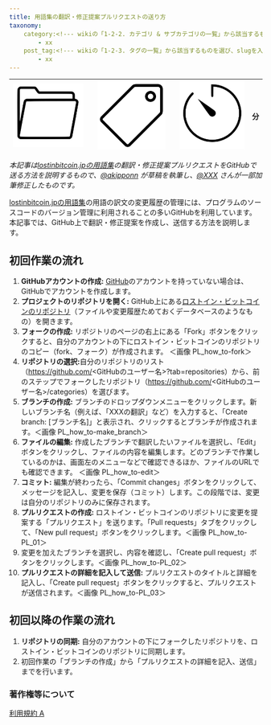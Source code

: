 ```yaml
---
title: 用語集の翻訳・修正提案プルリクエストの送り方
taxonomy:
    category:<!--- wikiの「1-2-2. カテゴリ & サブカテゴリの一覧」から該当するものを選び、slugを入力（複数選択可） --->
        - xx
    post_tag:<!--- wikiの「1-2-3. タグの一覧」から該当するものを選び、slugを入力（複数選択可） --->
        - xx
---
```


|  ![Category](/_images/category.png)  | <!--- 選択したカテゴリslugに対応する名称を入力 ---> |  ![Tag](/_images/tag.png)  | <!--- 選択したタグslugに対応する名称を入力 ---> | ![Time](/_images/timer.png)  | <!--- コンテンツ消費にかかる時間を入力（記事は700文字/分で計算、動画は再生時間） --->分  |
| ---- | ---- | ---- | ---- | ---- | ---- |

<!--- 以下の例のように、オリジナルコンテンツの説明（著作権者、公開日時、公開媒体など）、邦訳文や日本語字幕を作成した場合は訳者、検証者を *斜体* で記載 --->
*本記事は[lostinbitcoin.jpの用語集](https://lostinbitcoin.jp/glossary/glossary-index/)の翻訳・修正提案プルリクエストをGitHubで送る方法を説明するもので、[@akipponn](https://twitter.com/akipponn) が草稿を執筆し、[@XXX](XXX) さんが一部加筆修正したものです。*

<!--- コンテンツの意図や要約文（省略可） --->
[lostinbitcoin.jpの用語集](https://lostinbitcoin.jp/glossary/glossary-index/)の用語の訳文の変更履歴の管理には、プログラムのソースコードのバージョン管理に利用されることの多いGitHubを利用しています。本記事では、GitHub上で翻訳・修正提案を作成し、送信する方法を説明します。

## 初回作業の流れ
1. <b>GitHubアカウントの作成:</b> [GitHub](https://github.com/)のアカウントを持っていない場合は、GitHubでアカウントを作成します。
1. <b>プロジェクトのリポジトリを開く:</b> GitHub上にある[ロストイン・ビットコインのリポジトリ]( https://github.com/lostinbitcoin/categories/)（ファイルや変更履歴ためておくデータベースのようなもの）を開きます。
1. <b>フォークの作成:</b> リポジトリのページの右上にある「Fork」ボタンをクリックすると、自分のアカウントの下にロストイン・ビットコインのリポジトリのコピー（fork、フォーク）が作成されます。
＜画像 PL_how_to-fork＞
1. <b>リポジトリの選択:</b>自分のリポジトリのリスト（https://github.com/<GitHubのユーザー名>?tab=repositories）から、前のステップでフォークしたリポジトリ（https://github.com/<GitHubのユーザー名>/categories）を選びます。
1. <b>ブランチの作成:</b> ブランチのドロップダウンメニューをクリックします。新しいブランチ名（例えば、「XXXの翻訳」など）を入力すると、「Create branch: [ブランチ名]」と表示され、クリックするとブランチが作成されます。＜画像 PL_how_to-make_branch＞
1. <b>ファイルの編集:</b> 作成したブランチで翻訳したいファイルを選択し、「Edit」ボタンをクリックし、ファイルの内容を編集します。どのブランチで作業しているのかは、画面左のメニューなどで確認できるほか、ファイルのURLでも確認できます。 ＜画像 PL_how_to-edit＞
1. <b>コミット:</b> 編集が終わったら、「Commit changes」ボタンをクリックして、メッセージを記入し、変更を保存（コミット）します。この段階では、変更は自分のリポジトリのみに保存されます。
1. <b>プルリクエストの作成:</b> ロストイン・ビットコインのリポジトリに変更を提案する「プルリクエスト」を送ります。「Pull requests」タブをクリックして、「New pull request」ボタンをクリックします。＜画像 PL_how_to-PL_01＞
1. 変更を加えたブランチを選択し、内容を確認し、「Create pull request」ボタンをクリックします。＜画像 PL_how_to-PL_02＞
1. <b>プルリクエストの詳細を記入して送信:</b> プルリクエストのタイトルと詳細を記入し、「Create pull request」ボタンをクリックすると、プルリクエストが送信されます。＜画像 PL_how_to-PL_03＞

## 初回以降の作業の流れ
1. <b>リポジトリの同期:</b> 自分のアカウントの下にフォークしたリポジトリを、ロストイン・ビットコインのリポジトリに同期します。
1. 初回作業の「ブランチの作成」から「プルリクエストの詳細を記入、送信」までを行います。


### 著作権等について
[利用規約 A](http://lostinbitcoin.jp.testrs.jp/staging/copyright/#uaa)
